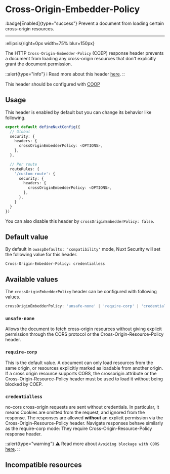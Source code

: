 # Cross-Origin-Embedder-Policy

:badge[Enabled]{type="success"} Prevent a document from loading certain cross-origin resources.

---

:ellipsis{right=0px width=75% blur=150px}

The HTTP `Cross-Origin-Embedder-Policy` (COEP) response header prevents a document from loading any cross-origin resources that don't explicitly grant the document permission.

::alert{type="info"}
ℹ Read more about this header [here](https://developer.mozilla.org/en-US/docs/Web/HTTP/Headers/Cross-Origin-Embedder-Policy).
::

This header should be configured with [COOP](crossoriginopenerpolicy)

## Usage

This header is enabled by default but you can change its behavior like following.

```ts
export default defineNuxtConfig({
  // Global
  security: {
    headers: {
      crossOriginEmbedderPolicy: <OPTIONS>,
    },
  },

  // Per route
  routeRules: {
    '/custom-route': {
      security: {
        headers: {
          crossOriginEmbedderPolicy: <OPTIONS>,
        },
      },
    }
  }
})
```

You can also disable this header by `crossOriginEmbedderPolicy: false`.

## Default value

By default in `owaspDefaults: 'compatibility'` mode, Nuxt Security will set the following value for this header.

```http
Cross-Origin-Embedder-Policy: credentialless
```

## Available values

The `crossOriginEmbedderPolicy` header can be configured with following values.

```ts
crossOriginEmbedderPolicy: 'unsafe-none' | 'require-corp' | 'credentialless' | false;
```

### `unsafe-none`

Allows the document to fetch cross-origin resources without giving explicit permission through the CORS protocol or the Cross-Origin-Resource-Policy header.

### `require-corp`

This is the default value. A document can only load resources from the same origin, or resources explicitly marked as loadable from another origin. If a cross origin resource supports CORS, the crossorigin attribute or the Cross-Origin-Resource-Policy header must be used to load it without being blocked by COEP.

### `credentialless`

no-cors cross-origin requests are sent without credentials. In particular, it means Cookies are omitted from the request, and ignored from the response. The responses are allowed **without** an explicit permission via the Cross-Origin-Resource-Policy header. Navigate responses behave similarly as the require-corp mode: They require Cross-Origin-Resource-Policy response header.

::alert{type="warning"}
⚠️ Read more about `Avoiding blockage with CORS` [here](https://developer.mozilla.org/en-US/docs/Web/HTTP/Headers/Cross-Origin-Embedder-Policy#avoiding_coep_blockage_with_cors).
::

## Incompatible resources


